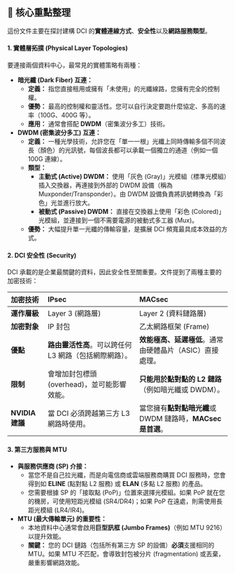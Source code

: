 ## 🚀 核心重點整理

這份文件主要在探討建構 DCI 的**實體連線方式**、**安全性**以及**網路服務類型**。

#### 1. 實體層拓撲 (Physical Layer Topologies)
要連接兩個資料中心，最常見的實體策略有兩種：

* **暗光纖 (Dark Fiber) 互連：**
    * **定義：** 指您直接租用或擁有「未使用」的光纖線路，您擁有完全的控制權。
    * **優勢：** 最高的控制權和靈活性。您可以自行決定要跑什麼協定、多高的速率（100G、400G 等）。
    * **應用：** 通常會搭配 **DWDM**（密集波分多工）技術。
* **DWDM (密集波分多工) 互連：**
    * **定義：** 一種光學技術，允許您在「單一一根」光纖上同時傳輸多個不同波長（顏色）的光訊號，每個波長都可以承載一個獨立的通道（例如一個 100G 連線）。
    * **類型：**
        * **主動式 (Active) DWDM：** 使用「灰色 (Gray)」光模組（標準光模組）插入交換器，再連接到外部的 DWDM 設備（稱為 Muxponder/Transponder）。由 DWDM 設備負責將訊號轉換為「彩色」光並進行放大。
        * **被動式 (Passive) DWDM：** 直接在交換器上使用「彩色 (Colored)」光模組，並連接到一個不需要電源的被動式多工器 (Mux)。
    * **優勢：** 大幅提升單一光纖的傳輸容量，是擴展 DCI 頻寬最具成本效益的方式。

#### 2. DCI 安全性 (Security)
DCI 承載的是企業最關鍵的資料，因此安全性至關重要。文件提到了兩種主要的加密技術：

| 加密技術 | IPsec | MACsec |
| :--- | :--- | :--- |
| **運作層級** | Layer 3 (網路層) | Layer 2 (資料鏈路層) |
| **加密對象** | IP 封包 | 乙太網路框架 (Frame) |
| **優點** | **路由靈活性高**。可以跨任何 L3 網路（包括網際網路）。 | **效能極高、延遲極低**。通常由硬體晶片（ASIC）直接處理。 |
| **限制** | 會增加封包標頭 (overhead)，並可能影響效能。 | **只能用於點對點的 L2 鏈路**（例如暗光纖或 DWDM）。 |
| **NVIDIA 建議**| 當 DCI 必須跨越第三方 L3 網路時使用。 | 當您擁有**點對點暗光纖**或 DWDM 鏈路時，**MACsec 是首選**。 |

#### 3. 第三方服務與 MTU
* **與服務供應商 (SP) 介接：**
    * 當您不是自己拉光纖，而是向電信商或雲端服務商購買 DCI 服務時，您會得到如 **ELINE** (點對點 L2 服務) 或 **ELAN** (多點 L2 服務) 的產品。
    * 您需要根據 SP 的「接取點 (PoP)」位置來選擇光模組。如果 PoP 就在您的機房，可使用短距光模組 (SR4/DR4)；如果 PoP 在遠處，則需使用長距光模組 (LR4/IR4)。
* **MTU (最大傳輸單元) 的重要性：**
    * 本地資料中心通常會啟用**巨型訊框 (Jumbo Frames)**（例如 MTU 9216）以提升效能。
    * **關鍵：** 您的 DCI 鏈路（包括所有第三方 SP 的設備）**必須**支援相同的 MTU。如果 MTU 不匹配，會導致封包被分片 (fragmentation) 或丟棄，嚴重影響網路效能。
